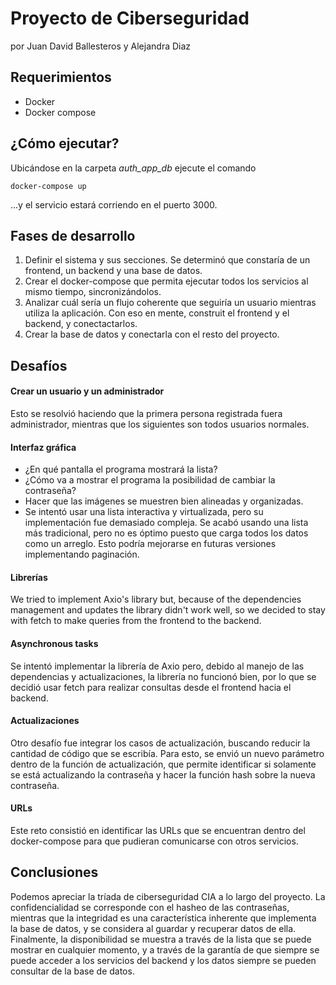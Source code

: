 # Proyecto de Ciberseguridad
por Juan David Ballesteros y Alejandra Diaz 

## Requerimientos
* Docker
* Docker compose

## ¿Cómo ejecutar?
Ubicándose en la carpeta *auth_app_db* ejecute el comando
```
docker-compose up
```
...y el servicio estará corriendo en el puerto 3000.

## Fases de desarrollo
1. Definir el sistema y sus secciones. Se determinó que constaría de un frontend, un backend y una base de datos.
2. Crear el docker-compose que permita ejecutar todos los servicios al mismo tiempo, sincronizándolos.
3. Analizar cuál sería un flujo coherente que seguiría un usuario mientras utiliza la aplicación. Con eso en mente, construit el frontend y el backend, y conectactarlos.
4. Crear la base de datos y conectarla con el resto del proyecto.

## Desafíos
#### Crear un usuario y un administrador
Esto se resolvió haciendo que la primera persona registrada fuera administrador, mientras que los siguientes son todos usuarios normales.

#### Interfaz gráfica
* ¿En qué pantalla el programa mostrará la lista?
* ¿Cómo va a mostrar el programa la posibilidad de cambiar la contraseña?
* Hacer que las imágenes se muestren bien alineadas y organizadas.
* Se intentó usar una lista interactiva y virtualizada, pero su implementación fue demasiado compleja. Se acabó usando una lista más tradicional, pero no es óptimo puesto que carga todos los datos como un arreglo. Esto podría mejorarse en futuras versiones implementando paginación.

#### Librerías
We tried to implement Axio's library but, because of the dependencies management and updates the library didn't work well, so we decided to stay with fetch to make queries from the frontend to the backend.


#### Asynchronous tasks
Se intentó implementar la librería de Axio pero, debido al manejo de las dependencias y actualizaciones, la librería no funcionó bien, por lo que se decidió usar fetch para realizar consultas desde el frontend hacia el backend.

#### Actualizaciones
Otro desafío fue integrar los casos de actualización, buscando reducir la cantidad de código que se escribía. Para esto, se envió un nuevo parámetro dentro de la función de actualización, que permite identificar si solamente se está actualizando la contraseña y hacer la función hash sobre la nueva contraseña.

#### URLs
Este reto consistió en identificar las URLs que se encuentran dentro del docker-compose para que pudieran comunicarse con otros servicios.

## Conclusiones
Podemos apreciar la tríada de ciberseguridad CIA a lo largo del proyecto. La confidencialidad se corresponde con el hasheo de las contraseñas, mientras que la integridad es una característica inherente que implementa la base de datos, y se considera al guardar y recuperar datos de ella. Finalmente, la disponibilidad se muestra a través de la lista que se puede mostrar en cualquier momento, y a través de la garantía de que siempre se puede acceder a los servicios del backend y los datos siempre se pueden consultar de la base de datos.
